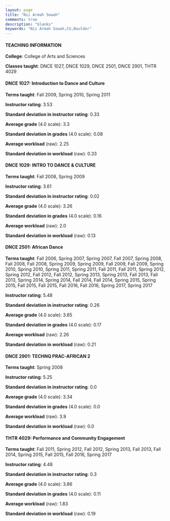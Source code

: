 ```yaml
---
layout: page
title: "Nii Armah Sowah" 
comments: true
description: "blanks"
keywords: "Nii Armah Sowah,CU,Boulder"
---
```

<head>
<script src="https://ajax.googleapis.com/ajax/libs/jquery/2.1.3/jquery.min.js"></script>
<script src="https://dl.dropboxusercontent.com/s/pc42nxpaw1ea4o9/highcharts.js?dl=0"></script>
<!-- <script src="../assets/js/highcharts.js"></script> -->
<style type="text/css">@font-face {
	font-family: "Bebas Neue";
	src: url(https://www.filehosting.org/file/details/544349/BebasNeue Regular.otf) format("opentype");
	}
	h1.Bebas { 
		font-family: "Bebas Neue", Verdana, Tahoma;
	}
</style>
</head>
	   
#### TEACHING INFORMATION

**College**: College of Arts and Sciences

**Classes taught**: DNCE 1027, DNCE 1029, DNCE 2501, DNCE 2901, THTR 4029

#### DNCE 1027: Introduction to Dance and Culture

**Terms taught**: Fall 2009, Spring 2010, Spring 2011

**Instructor rating**: 3.53

**Standard deviation in instructor rating**: 0.33

**Average grade** (4.0 scale): 3.3

**Standard deviation in grades** (4.0 scale): 0.08

**Average workload** (raw): 2.25

**Standard deviation in workload** (raw): 0.33

#### DNCE 1029: INTRO TO DANCE & CULTURE

**Terms taught**: Fall 2008, Spring 2009

**Instructor rating**: 3.61

**Standard deviation in instructor rating**: 0.02

**Average grade** (4.0 scale): 3.26

**Standard deviation in grades** (4.0 scale): 0.16

**Average workload** (raw): 2.0

**Standard deviation in workload** (raw): 0.13

#### DNCE 2501: African Dance

**Terms taught**: Fall 2006, Spring 2007, Spring 2007, Fall 2007, Spring 2008, Fall 2008, Fall 2008, Spring 2009, Spring 2009, Fall 2009, Fall 2009, Spring 2010, Spring 2010, Spring 2011, Spring 2011, Fall 2011, Fall 2011, Spring 2012, Spring 2012, Fall 2012, Fall 2012, Spring 2013, Spring 2013, Fall 2013, Fall 2013, Spring 2014, Spring 2014, Fall 2014, Fall 2014, Spring 2015, Spring 2015, Fall 2015, Fall 2015, Fall 2016, Fall 2016, Spring 2017, Spring 2017

**Instructor rating**: 5.48

**Standard deviation in instructor rating**: 0.26

**Average grade** (4.0 scale): 3.65

**Standard deviation in grades** (4.0 scale): 0.17

**Average workload** (raw): 2.26

**Standard deviation in workload** (raw): 0.21

#### DNCE 2901: TECHNQ PRAC-AFRICAN 2

**Terms taught**: Spring 2008

**Instructor rating**: 5.25

**Standard deviation in instructor rating**: 0.0

**Average grade** (4.0 scale): 3.34

**Standard deviation in grades** (4.0 scale): 0.0

**Average workload** (raw): 3.9

**Standard deviation in workload** (raw): 0.0

#### THTR 4029: Performance and Community Engagement

**Terms taught**: Fall 2011, Spring 2012, Fall 2012, Spring 2013, Fall 2013, Fall 2014, Spring 2015, Fall 2015, Fall 2016, Spring 2017

**Instructor rating**: 4.48

**Standard deviation in instructor rating**: 0.3

**Average grade** (4.0 scale): 3.86

**Standard deviation in grades** (4.0 scale): 0.11

**Average workload** (raw): 1.83

**Standard deviation in workload** (raw): 0.19

